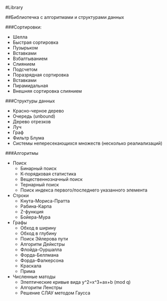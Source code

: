 #Library  
        
##Библиотечка с алгоритмами и структурами данных  
  
###Сортировки: 
* Шелла
* Быстрая сортировка
* Пузырьком
* Вставками
* Взбалтыванием
* Слиянием
* Подсчетом
* Поразрядная сортировка
* Вставками
* Пирамидальная
* Внешняя сортировка слиянием  
  
###Структуры данных
* Красно-черное дерево
* Очередь (unbound)
* Дерево отрезков
* Луч
* Граф
* Фильтр Блума
* Системы непересекающихся множеств (несколько реалиализаций) 
  
###Алгоритмы
* Поиск
    * Бинарный поиск
    * К-порядковая статистика
    * Вещественнозначный поиск
    * Тернарный поиск
    * Поиск индекса первого/последнего указанного элемента
* Строки
    * Кнута-Мориса-Пратта
    * Рабина-Карпа
    * Z-функция
    * Бойера-Мура
* Графы
    * Обход в ширину
    * Обход в глубину
    * Поиск Эйлерова пути
    * Алгоритм Дейкстры
    * Флойда-Оуршалла
    * Форда-Беллмана
    * Форда-Фалкерсона
    * Краскала
    * Прима
* Численные матоды
    * Элептические кривые вида y^2=x^3+ax+b (mod q)
    * Алгоритм Ленстры
    * Решение СЛАУ методом Гаусса




